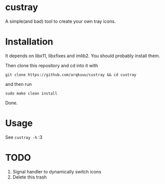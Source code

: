 # custray
A simple(and bad) tool to create your own tray icons.

# Installation
It depends on libx11, libxfixes and imlib2. You should probably install them.

Then clone this repository and cd into it with
```
git clone https://github.com/arqkuuu/custray && cd custray
```
and then run 
```
sudo make clean install
```
Done.

# Usage
See ```custray -h``` :3

# TODO
1. Signal handler to dynamically switch icons
2. Delete this trash

